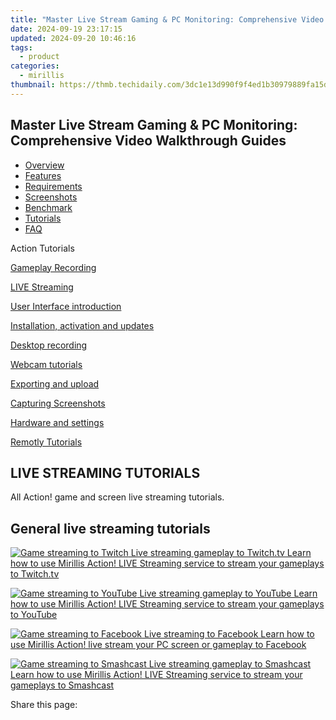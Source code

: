 ```yaml
---
title: "Master Live Stream Gaming & PC Monitoring: Comprehensive Video Walkthrough Guides"
date: 2024-09-19 23:17:15
updated: 2024-09-20 10:46:16
tags:
  - product
categories:
  - mirillis
thumbnail: https://thmb.techidaily.com/3dc1e13d990f9f4ed1b30979889fa15d157b3da05c97d832955a545581c7804d.jpg
---
```


## Master Live Stream Gaming & PC Monitoring: Comprehensive Video Walkthrough Guides

* [Overview](https://tools.techidaily.com/mirillis/products/)
* [Features](https://tools.techidaily.com/mirillis/products/)
* [Requirements](https://tools.techidaily.com/mirillis/products/)
* [Screenshots](https://tools.techidaily.com/mirillis/products/)
* [Benchmark](https://tools.techidaily.com/mirillis/products/)
* [Tutorials](https://tools.techidaily.com/mirillis/products/)
* [FAQ](https://tools.techidaily.com/mirillis/products/)

Action Tutorials

[Gameplay Recording](https://tools.techidaily.com/mirillis/products/) 

[LIVE Streaming](https://tools.techidaily.com/mirillis/products/) 

[User Interface introduction](https://tools.techidaily.com/mirillis/products/) 

[Installation, activation and updates](https://tools.techidaily.com/mirillis/products/) 

[Desktop recording](https://tools.techidaily.com/mirillis/products/) 

[Webcam tutorials](https://tools.techidaily.com/mirillis/products/) 

[Exporting and upload](https://tools.techidaily.com/mirillis/products/) 

[Capturing Screenshots](https://tools.techidaily.com/mirillis/products/) 

[Hardware and settings](https://tools.techidaily.com/mirillis/products/) 

[Remotly Tutorials](https://remotly.com/tutorials/getting-started-with-remotly-for-windows-pc) 

## LIVE STREAMING TUTORIALS

 All Action! game and screen live streaming tutorials. 

## General live streaming tutorials

[![Game streaming to Twitch](https://mirillis.com/res/old/gfx/tutorials/thumbnail_streaming_twitch.jpg) Live streaming gameplay to Twitch.tv  Learn how to use Mirillis Action! LIVE Streaming service to stream your gameplays to Twitch.tv](https://tools.techidaily.com/mirillis/products/) 

[![Game streaming to YouTube](https://mirillis.com/res/old/gfx/tutorials/thumbnail_streaming_youtube.jpg) Live streaming gameplay to YouTube Learn how to use Mirillis Action! LIVE Streaming service to stream your gameplays to YouTube](https://tools.techidaily.com/mirillis/products/) 

[![Game streaming to Facebook](https://mirillis.com/res/old/gfx/tutorials/thumbnail_streaming_fb_live.jpg) Live streaming to Facebook Learn how to use Mirillis Action! live stream your PC screen or gameplay to Facebook](https://tools.techidaily.com/mirillis/products/) 

[![Game streaming to Smashcast](https://mirillis.com/res/old/gfx/tutorials/thumbnail_streaming_smashcast.jpg) Live streaming gameplay to Smashcast  Learn how to use Mirillis Action! LIVE Streaming service to stream your gameplays to Smashcast](https://tools.techidaily.com/mirillis/products/) 

 Share this page:

<ins class="adsbygoogle"
     style="display:block"
     data-ad-format="autorelaxed"
     data-ad-client="ca-pub-7571918770474297"
     data-ad-slot="1223367746"></ins>



<ins class="adsbygoogle"
     style="display:block"
     data-ad-client="ca-pub-7571918770474297"
     data-ad-slot="8358498916"
     data-ad-format="auto"
     data-full-width-responsive="true"></ins>
